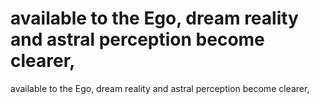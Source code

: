 # available to the Ego, dream reality and astral perception become clearer,

available to the Ego, dream reality and astral perception become clearer,